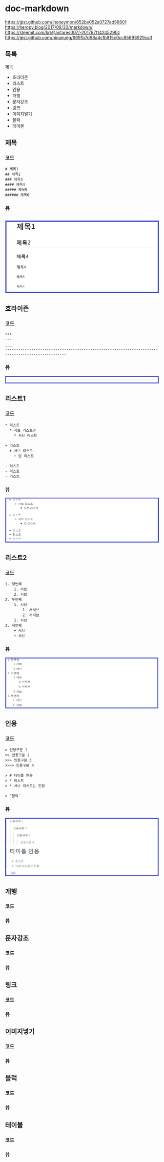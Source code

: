 # doc-markdown

https://gist.github.com/ihoneymon/652be052a0727ad59601
https://heropy.blog/2017/09/30/markdown/
https://steemit.com/kr/@antares007/-201787t14245290z
https://gist.github.com/ninanung/6691b7d68a4c1b815c0cc85693929ca3

## 목록
제목

* 호라이즌
* 리스트
* 인용
* 개행
* 문자강조
* 링크
* 이미지넣기
* 블럭
* 테이블

## 제목
### 코드
```
# 제목1
## 제목2
### 제목3
#### 제목4
##### 제목5
###### 제목6
```

### 뷰
![제목](https://github.com/justsoo/doc-markdown/blob/master/images/title_1.PNG?raw=true)
--------------------------------------------------------------------------------------------------

## 호라이즌
### 코드
```
***
---
___
--------------------------------------------------------------------------------------------------
```
### 뷰
![호라이즌](https://github.com/justsoo/doc-markdown/blob/master/images/horizion_1.PNG?raw=true)

## 리스트1
### 코드
```
* 리스트
  * 서브 리스트ㄹ
    * 서브 리스트

+ 리스트
  + 서브 리스트
    + 입 리스트

- 리스트
- 리스트
- 리스트
```
### 뷰
![리스트1](https://github.com/justsoo/doc-markdown/blob/master/images/list_1.PNG?raw=true)

## 리스트2
### 코드
```
1. 첫번째
	1. 서브
	2. 서브
2. 두번째
	1. 서브
		1. 서서브
		2. 서서브
	1. 서브
3. 세번째
	+ 서브
	+ 서브
```
### 뷰
![리스트2](https://github.com/justsoo/doc-markdown/blob/master/images/list_2.PNG?raw=true)	
	
## 인용
### 코드
```
> 인용구문 1
>> 인용구문 2
>>> 인용구문 3
>>>> 인용구문 4

> # 타이틀 인용
> * 리스트
> * 서브 리스트는 안됨

> `블럭`
```
### 뷰
![인용문](https://github.com/justsoo/doc-markdown/blob/master/images/quotation_1.PNG?raw=true)	

## 개행
### 코드
### 뷰

## 문자강조
### 코드
### 뷰

## 링크
### 코드
### 뷰

## 이미지넣기
### 코드
### 뷰

## 블럭
### 코드
### 뷰

## 테이블
### 코드
### 뷰
